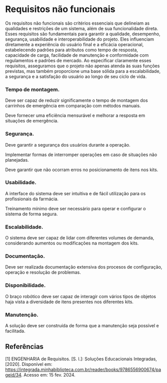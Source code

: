 # Requisitos não funcionais

Os requisitos não funcionais são critérios essenciais que delineiam as qualidades e restrições de um sistema, além de sua funcionalidade direta. Esses requisitos são fundamentais para garantir a qualidade, desempenho, segurança, usabilidade e interoperabilidade do projeto. Eles influenciam diretamente a experiência do usuário final e a eficácia operacional, estabelecendo padrões para atributos como tempo de resposta, capacidade de carga, facilidade de manutenção e conformidade com regulamentos e padrões de mercado. Ao especificar claramente esses requisitos, asseguramos que o projeto não apenas atenda às suas funções previstas, mas também proporcione uma base sólida para a escalabilidade, a segurança e a satisfação do usuário ao longo de seu ciclo de vida.


### Tempo de montagem. 
Deve ser capaz de reduzir significamente o tempo de montagem dos carrinhos de emergência em comparação com métodos manuais.

Deve fornecer uma eficiência mensurável e melhorar a resposta em situações de emergência.


### Segurança.
Deve garantir a segurança dos usuários durante a operação.

Implementar formas de interromper operações em caso de situações não planejadas.

Deve garantir que não ocorram erros no posicionamento de itens nos kits.

### Usabilidade. 
A interface do sistema deve ser intuitiva e de fácil utilização para os profissionais da farmácia.

Treinamento mínimo deve ser necessário para operar e configurar o sistema de forma segura.

### Escalabilidade.
 O sistema deve ser capaz de lidar com diferentes volumes de demanda, considerando aumentos ou modificações na montagem dos kits.

### Documentação.
Deve ser realizada documentação extensiva dos procesos de configuração, operação e resolução de problemas.

### Disponibilidade.
O braço robótico deve ser capaz de interagir com vários tipos de objetos haja vista a diversidade de itens presentes nos diferentes kits.

### Manutenção.
A solução deve ser construída de forma que a manutenção seja possível e facilitada.

## Referências
[1] ENGENHARIA de Requisitos. [S. l.]: Soluções Educacionais Integradas, [2020]. Disponível em: https://integrada.minhabiblioteca.com.br/reader/books/9786556900674/pageid/34. Acesso em: 15 fev. 2024.
